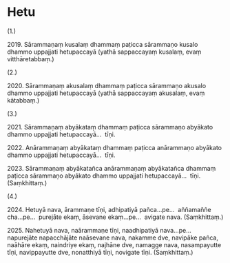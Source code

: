 

# Hetu






(1.)

2019\. Sārammaṇaṃ kusalaṃ dhammaṃ paṭicca sārammaṇo kusalo dhammo uppajjati hetupaccayā (yathā sappaccayaṃ kusalaṃ, evaṃ vitthāretabbaṃ.)

(2.)

2020\. Sārammaṇaṃ akusalaṃ dhammaṃ paṭicca sārammaṇo akusalo dhammo uppajjati hetupaccayā (yathā sappaccayaṃ akusalaṃ, evaṃ kātabbaṃ.)

(3.)

2021\. Sārammaṇaṃ abyākataṃ dhammaṃ paṭicca sārammaṇo abyākato dhammo uppajjati hetupaccayā…  tīṇi.

2022\. Anārammaṇaṃ abyākataṃ dhammaṃ paṭicca anārammaṇo abyākato dhammo uppajjati hetupaccayā…  tīṇi.

2023\. Sārammaṇaṃ abyākatañca anārammaṇaṃ abyākatañca dhammaṃ paṭicca sārammaṇo abyākato dhammo uppajjati hetupaccayā…  tīṇi. (Saṃkhittaṃ.)

(4.)

2024\. Hetuyā nava, ārammaṇe tīṇi, adhipatiyā pañca…pe…  aññamaññe cha…pe…  purejāte ekaṃ, āsevane ekaṃ…pe…  avigate nava. (Saṃkhittaṃ.)

2025\. Nahetuyā nava, naārammaṇe tīṇi, naadhipatiyā nava…pe…  napurejāte napacchājāte naāsevane nava, nakamme dve, navipāke pañca, naāhāre ekaṃ, naindriye ekaṃ, najhāne dve, namagge nava, nasampayutte tīṇi, navippayutte dve, nonatthiyā tīṇi, novigate tīṇi. (Saṃkhittaṃ.)



